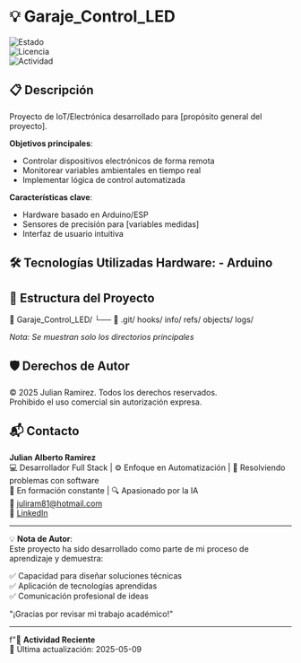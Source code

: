 <h1 style="font-size: 2em">💡 Garaje_Control_LED</h1>  

![Estado](https://img.shields.io/badge/🧪_En_Pruebas-orange)  
![Licencia](https://img.shields.io/badge/Licencia-MIT-green)  
![Actividad](https://img.shields.io/badge/%F0%9F%94%84_%C3%9Altima_Actividad-2025--05--09-lightgrey)  

## 📋 Descripción

Proyecto de IoT/Electrónica desarrollado para [propósito general del proyecto].

**Objetivos principales**:
- Controlar dispositivos electrónicos de forma remota
- Monitorear variables ambientales en tiempo real
- Implementar lógica de control automatizada

**Características clave**:
- Hardware basado en Arduino/ESP
- Sensores de precisión para [variables medidas]
- Interfaz de usuario intuitiva

## 🛠 Tecnologías Utilizadas  **Hardware**:  - Arduino  

## 📂 Estructura del Proyecto
📁 Garaje_Control_LED/
    └── 📂 .git/
        hooks/
        info/
        refs/
        objects/
        logs/

*Nota: Se muestran solo los directorios principales*

## 🛡️ Derechos de Autor  

© 2025 Julian Ramirez. Todos los derechos reservados.  
Prohibido el uso comercial sin autorización expresa.  

## 📬 Contacto   

**Julian Alberto Ramirez**  
💻 Desarrollador Full Stack | ⚙️ Enfoque en Automatización | 🧩 Resolviendo problemas con software  
🚀 En formación constante | 🔍 Apasionado por la IA  
📧 [juliram81@hotmail.com](mailto:juliram81@hotmail.com)  
🔗 [LinkedIn](https://linkedin.com/in/julianramirezc)  

---  

💡 **Nota de Autor**:  
Este proyecto ha sido desarrollado como parte de mi proceso de aprendizaje y demuestra:  

✅ Capacidad para diseñar soluciones técnicas  
✅ Aplicación de tecnologías aprendidas  
✅ Comunicación profesional de ideas  

"¡Gracias por revisar mi trabajo académico!"  

---  

f"📅 **Actividad Reciente**  
🔹 Última actualización: 2025-05-09 
